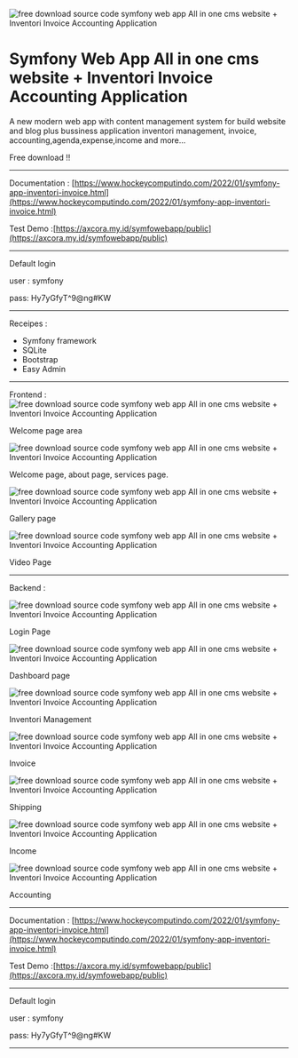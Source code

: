 ![free download source code symfony web app All in one cms website + Inventori Invoice Accounting Application](https://blogger.googleusercontent.com/img/a/AVvXsEjWxiekINyrEevF56m8BaXtH18FSnRpyjA0eAA2vg0CwsGES4GnQZCn6rArFZNXe05E7RMyALdTZgEuVHteIVXGYy-lmOhkfWcc5ho-kISv7RM8XxvA0lT6aRQ470uZW6GxmW112BUbIdunQxnklw3NlUeEeQxzlqRudHMOUZLgE8lQevRf4-vwW0yIYg=s1024)

# Symfony Web App All in one cms website + Inventori Invoice Accounting Application

A new modern web app with content management system for build website and blog plus bussiness application inventori management, invoice, accounting,agenda,expense,income and more...

Free download !!


-----------------------------------------------------------------

Documentation : [https://www.hockeycomputindo.com/2022/01/symfony-app-inventori-invoice.html](https://www.hockeycomputindo.com/2022/01/symfony-app-inventori-invoice.html)

Test Demo :[https://axcora.my.id/symfowebapp/public](https://axcora.my.id/symfowebapp/public)

-----------------------------------------------------

Default login

user : symfony

pass: Hy7yGfyT^9@ng#KW

-----------------------------------------------------------------

Receipes :
+ Symfony framework
+ SQLite
+ Bootstrap
+ Easy Admin


-----------------------------------------------------------------

Frontend : 
![free download source code symfony web app All in one cms website + Inventori Invoice Accounting Application](https://blogger.googleusercontent.com/img/a/AVvXsEhoGCUuy_pVKmUXwvRaTKGfPNRf86xFZjwqanl-ZqJEL5EZEEp7I-GYrC3yA5daJtes1vCUDflmhEgbs5LAmO-Lysoo7o-vFPR0weoKvBqQQxN7YZDk19w8adyj44iYxoVGA3BgfVVW9LJIQcCon5NanTMtzKDZzyaNPFjF02f71zFFLsx4CUKUUO1Q2A=s1349)

Welcome page area

![free download source code symfony web app All in one cms website + Inventori Invoice Accounting Application](https://blogger.googleusercontent.com/img/a/AVvXsEgHJWTmvCXdztrvuWEZXHlJsyGYdO2C9jCzCreTkix4a8VW3DiMOhKGkzdIbJEXaQo4ZYkHHMzkw2waT-1kR7n0_gdRwho6q5YHfusNOSNKz2bmlgDTPk2cfI2k1nqm3Ovxk-oLuHhG2qDj5jFTvS-WzaCQbHs2hr9Hqz3zx2wwpnGLrz6fqSltFDGNwA=s1349)

Welcome page, about page, services page.

![free download source code symfony web app All in one cms website + Inventori Invoice Accounting Application](https://blogger.googleusercontent.com/img/a/AVvXsEgxoH01Mo5JP5H0jW5n_vmevbR862J-CM7y7oTJ1YHwvVJhChls7Rr940Fk0KQ-BdCRrObiIsQoF_dTvl3YJKZLnEiTq4C1S55AxXPPjkFyhLEyShHxLS0pfYeVu8rmsnj7ugZfIa_GWphOfbpQpNuv5SBmfk0gHVUGTfegKuyP_9ruVM0-p1FREX6Rvg=s1349)

Gallery page

![free download source code symfony web app All in one cms website + Inventori Invoice Accounting Application](https://blogger.googleusercontent.com/img/a/AVvXsEilDKU5x1ETg72qqiad7l0t3GTMXd5R2aQ1wDHQuYrjQCVaFoV3Z4428OYr9VTTEAr39QQbzKFgRMz3JcamLREE9D1ISBkG8yJsXdEr8gwXAxPRBltvzCux3Q96TfGHQCqqu75snk_oOY880tyVhor0mr_Gjr--3WxmbJxXsBinA5VvDLZWdiM7P4KhHQ=s1349)

Video Page

-------------------------------------------------

Backend :

![free download source code symfony web app All in one cms website + Inventori Invoice Accounting Application](https://blogger.googleusercontent.com/img/a/AVvXsEiAdCdHFOJVX-Ntmm9yRz2DmAU-PkWtd8yFfzqlu_nhqXCrhJ9L38RMiBDZ7DSuXPQ8k2JR620j1-Z3bW0mSuxGLwMCAegGJrYdRG26U7BFPOJmNO7vhiZYQCTDeZ85lkQvQiUpSNJaXcmnqQDDmf1O1xvlPOnRgyn_gxk08qO5B8mSWQN8L6Ugu1i8rQ=s1349)

Login Page

![free download source code symfony web app All in one cms website + Inventori Invoice Accounting Application](https://blogger.googleusercontent.com/img/a/AVvXsEhjPk065lnyC7gLZlDia4m3Dm9sxLDeEWGKAaWm8H8c3rF-_qB3-R0NubYZnK6MchbunlYDwJ5p-uRJascDkZrferhrcveFw-dKbP3Wjh2tyGVnrQiEvpenr-Jy_XiVwX6ojykPfLktiC62J7I2OM066B2jcj81Up63EzOMEVLAO6dffwopQidAAxc-VA=s1349)

Dashboard page

![free download source code symfony web app All in one cms website + Inventori Invoice Accounting Application](https://blogger.googleusercontent.com/img/a/AVvXsEiVXILRxN9GbZUCJOlsjGwW7BoaDgTAa7x8_wvrmNET9_o6alUfxw2MEtJ5mH4JTk0x_MaiJ9tDa7s_TJ0VtTZ0SDZYdoJ606KIro1udK6lxeOgPPetlgclEaCuoN2RWXzLz4nQyl8WXdmOdQz20qEm27jlaFM84C1Kg8yzQi-joNN8E5rV_Ysgg6Loiw=s1349)

Inventori Management

![free download source code symfony web app All in one cms website + Inventori Invoice Accounting Application](https://blogger.googleusercontent.com/img/a/AVvXsEhHCDuoHYwYOLtLuoc-d4ZFlX0_1sfzIJBs89aeMP4iShOxFxi8cZNRUjIL_5Qw_m0yz6EAeTrVjsnrhB-nBW-sJy2BAvTjR3OMAtCLJCroMpiYiPWx4sOMsj2rW9X_5q6i5erlkBJ4E_Gs6lz17WBi_B1_r3ES3dUvusvZ3fbPmrhGUbjtKiBz-E5qEg=s1349)

Invoice

![free download source code symfony web app All in one cms website + Inventori Invoice Accounting Application](https://blogger.googleusercontent.com/img/a/AVvXsEhE_F0-W08RqEkmS0y2E__9IA4Zd1ra6rhQr3cFmqj-leUolzLtIuFxlzId68d44PARPN-YMVBKy3VD1zrrk9tba25Y8LAm4lF4VSTSQS5HjZRNepeWvMRt0c8McdmWSGU6lkIXhHsEV7KI-EuKsb5ccS5fNnRjo6HcDO36RXNb-QxxASTvIpBpg-2ozw=s1349)

Shipping

![free download source code symfony web app All in one cms website + Inventori Invoice Accounting Application](https://blogger.googleusercontent.com/img/a/AVvXsEhTURJ9FI4yCacxTW4IWuBfTn8C_Y99zAD9XTN1QEYE0T_eGYBI-de1aUe2lfDC8mSCUCdaxrGrH_ivZ-8sWX-rr92PLuS0Cl0VjZ02X9IaV4RjOfdo7TaNEU3hY9g2AVkKtwiUZbkDyWDbYKZPTsfrp0k3tavCKX4-En4BBa_s74LnNNo9osZr8D2jIw=s1349)

Income

![free download source code symfony web app All in one cms website + Inventori Invoice Accounting Application](https://blogger.googleusercontent.com/img/a/AVvXsEiswddHEr1Jtx7zrnWDY_WcY2vghmTM2yIJ3nBOmkhBWOguAqSMqyIO2sKT7C67AdPEwgAGUDQGC5neyqcoUZtc6Pd_fIArcZMhwYVk7u7jZWXTMuIgqcY4sgp9guoi2IDzHrjr1aTxamky4LPBdNJgNp52GgzFpVnjsxWdwsnWfDIYB3vlipZZlKFiBg=s1349)

Accounting

----------------------------------------------------------------------

Documentation : [https://www.hockeycomputindo.com/2022/01/symfony-app-inventori-invoice.html](https://www.hockeycomputindo.com/2022/01/symfony-app-inventori-invoice.html)

Test Demo :[https://axcora.my.id/symfowebapp/public](https://axcora.my.id/symfowebapp/public)


-------------------------------------

Default login

user : symfony

pass: Hy7yGfyT^9@ng#KW

--------------------------------------







